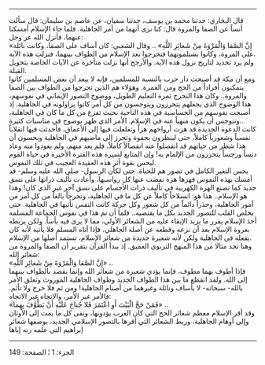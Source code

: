 ------------------------------------------------------------------------

قال البخاري: حدثنا محمد بن يوسف، حدثنا سفيان، عن عاصم بن سليمان: قال
سألت أنساً عن الصفا والمروة قال: كنا نرى أنهما من أمر الجاهلية. فلما جاء
الإسلام أمسكنا عنهما، فأنزل الله عز وجل:  
«إِنَّ الصَّفا وَالْمَرْوَةَ مِنْ شَعائِرِ اللَّهِ» .. وقال الشعبي: كان أساف على الصفا،
وكانت نائلة على المروة، وكانوا يستلمونهما فتحرجوا بعد الإسلام من الطواف
بينهما، فنزلت هذه الآية.  
ولم يرد تحديد لتاريخ نزول هذه الآية. والأرجح أنها نزلت متأخرة عن الآيات
الخاصة بتحويل القبلة.  
ومع أن مكة قد أصبحت دار حرب بالنسبة للمسلمين، فإنه لا يبعد أن بعض
المسلمين كانوا يتمكنون أفراداً من الحج ومن العمرة. وهؤلاء هم الذين تحرجوا
من الطواف بين الصفا والمروة.. وكان هذا التحرج ثمرة التعليم الطويل، ووضوح
التصور الإيماني في نفوسهم، هذا الوضوح الذي يجعلهم يتحرزون ويتوجسون من كل
أمر كانوا يزاولونه في الجاهلية. إذ أصبحت نفوسهم من الحساسية في هذه
الناحية بحيث تفزع من كل ما كان في الجاهلية، وتتوجس أن يكون منهياً عنه في
الإسلام. الأمر الذي ظهر بوضوح في مناسبات كثيرة..  
كانت الدعوة الجديدة قد هزت أرواحهم هزاً وتغلغلت فيها إلى الأعماق، فأحدثت
فيها انقلاباً نفسياً وشعورياً كاملاً، حتى لينظرون بجفوة وتحرز إلى ماضيهم في
الجاهلية ويحسون أن هذا شطر من حياتهم قد انفصلوا عنه انفصالاً كاملاً، فلم
يعد منهم، ولم يعودوا منه وعاد دنساً ورجساً يتحرزون من الإلمام به! وإن
المتابع لسيرة هذه الفترة الأخيرة في حياة القوم ليحس بقوة أثر هذه العقيدة
العجيب في تلك النفوس.  
يحس التغير الكامل في تصور هم للحياة. حتى لكأن الرسول- صلى الله عليه
وسلم- قد أمسك بهذه النفوس فهزها هزة نفضت عنها كل رواسبها، وأعادت تأليف
ذراتها على نسق جديد كما تصنع الهزة الكهربية في تأليف ذرات الأجسام على
نسق آخر غير الذي كان! وهذا هو الإسلام.. هذا هو: انسلاخاً كاملاً عن كل ما
في الجاهلية، وتحرجاً بالغاً من كل أمر من أمور الجاهلية، وحذراً دائماً من كل
شعور وكل حركة كانت النفس تأتيها في الجاهلية. حتى يخلص القلب للتصور
الجديد بكل ما يقتضيه.. فلما أن تم هذا في نفوس الجماعة المسلمة أخذ
الإسلام يقرر ما يريد الإبقاء عليه من الشعائر الأولى، مما لا يرى فيه
بأساً. ولكن يربطه بعروة الإسلام بعد أن نزعه وقطعه عن أصله الجاهلي. فإذا
أتاه المسلم فلا يأتيه لأنه كان يفعله في الجاهلية ولكن لأنه شعيرة جديدة
من شعائر الإسلام، تستمد أصلها من الإسلام.  
وهنا نجد مثالا من هذا المنهج التربوي العميق. إذ يبدأ القرآن بتقرير أن
الصفا والمروة من شعائر الله:  
«إِنَّ الصَّفا وَالْمَرْوَةَ مِنْ شَعائِرِ اللَّهِ» ..  
فإذا أطوف بهما مطوف، فإنما يؤدي شعيرة من شعائر الله وإنما يقصد بالطواف
بينهما إلى الله. ولقد انقطع ما بين هذا الطواف الجديد وطواف الجاهلية
الموروث وتعلق الأمر بالله- سبحانه- لا بأساف ونائلة وغيرهما من أصنام
الجاهلية! ومن ثم فلا حرج ولا تأثم. فالأمر غير الأمر، والاتجاه غير
الاتجاه:  
«فَمَنْ حَجَّ الْبَيْتَ أَوِ اعْتَمَرَ فَلا جُناحَ عَلَيْهِ أَنْ يَطَّوَّفَ بِهِما» ..  
وقد أقر الإسلام معظم شعائر الحج التي كان العرب يؤدونها، ونفى كل ما يمت
إلى الأوثان وإلى أوهام الجاهلية، وربط الشعائر التي أقرها بالتصور
الإسلامي الجديد، بوصفها شعائر إبراهيم التي علمه ربه إياها

------------------------------------------------------------------------

الجزء: 1 ¦ الصفحة: 149

